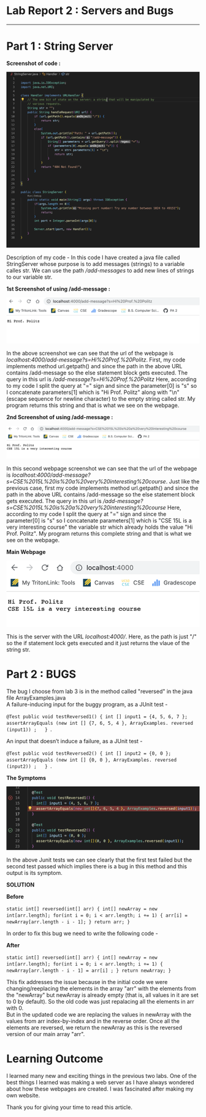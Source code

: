 # Lab Report 2 : Servers and Bugs
---
# Part 1 : String Server

**Screenshot of code :**

![Image](Code.png) 


Description of my code - In this code I have created a java file called StringServer whose purpose is to add messages (strings) to a variable calles str. We can use the path */add-messages* to add new lines of strings to our variable str.

**1st Screenshot of using /add-message :**

![Image](First_text.png)


In the above screenshot we can see that the url of the webpage is *localhost:4000/add-message?s=Hi%20Prof.%20Politz*. First, my code implements method  url.getpath() and since the path in the above URL contains /add-message so the else statement block gets executed. The query in this url is */add-message?s=Hi%20Prof.%20Politz* Here, according to my code I split the query at "=" sign and since the parameter[0] is "s" so I concatenate parameters[1] which is "Hi Prof. Politz" along with "\n" (escape sequence for newline character) to the empty string called str. My program returns this string and that is what we see on the webpage.  


**2nd Screenshot of using /add-message :**

![Image](Second_text.png) 


In this second webpage screenshot we can see that the url of the webpage is *localhost:4000/add-message?s=CSE%2015L%20is%20a%20very%20interesting%20course*. Just like the previous case, first my code implements method url.getpath() and since the path in the above URL contains /add-message so the else statement block gets executed. The query in this url is */add-message?s=CSE%2015L%20is%20a%20very%20interesting%20course* Here, according to my code I split the query at "=" sign and since the parameter[0] is "s" so I concatenate parameters[1] which is "CSE 15L is a very interesting course" the variable str which already holds the value "Hi Prof. Politz". My program returns this complete string and that is what we see on the webpage.

**Main Webpage**

![Image](Final_text.png)

This is the server with the URL *localhost:4000/*. Here, as the path is just "/" so the if statement lock gets executed and it just returns the vlaue of the string str.

# Part 2 : BUGS

The bug I choose from lab 3 is in the method called "reversed" in the java file ArrayExamples.java  
A failure-inducing input for the buggy program, as a JUnit test - 


`@Test
public void testReversed1() {
    int [] input1 = {4, 5, 6, 7 };  
    assertArrayEquals (new int [] {7, 6, 5, 4 }, ArrayExamples. reversed (input1)) ;  
} `. 

An input that doesn’t induce a failure, as a JUnit test -  

`@Test
public void testReversed2() {
    int [] input2 = {0, 0 };  
    assertArrayEquals (new int [] {0, 0 }, ArrayExamples. reversed (input2)) ;  
} `. 

**The Symptoms**

![Image](junit_fail.png)

In the above Junit tests we can see clearly that the first test failed but the second test passed which implies there is a bug in this method and this output is its symptom.

**SOLUTION**

**Before** 

`static int[] reversed(int[] arr) {
    int[] newArray = new int[arr.length];
    for(int i = 0; i < arr.length; i += 1) {
      arr[i] = newArray[arr.length - i - 1];
    }
    return arr;
 }`

In order to fix this bug we need to write the following code -  

**After**

`static int[] reversed(int[] arr) {
    int[] newArray = new int[arr.length];
    for(int i = 0; i < arr.length; i += 1) {
      newArray[arr.length - i - 1] = arr[i] ;
    }
    return newArray;
 }`
 
This fix addresses the issue because in the initial code we were changing/reeplacing the elements in the array "arr" with the elements from the "newArray" but newArray is already empty (that is, all values in it are set to 0 by default). So the old code was just repalacing all the elements in arr with 0.  
But in the updated code we are replacing the values in newArray with the values from arr index-by-index and in the reverse order. Once all the elements are reversed, we return the newArray as this is the reversed version of our main array "arr".

# Learning Outcome

I learned many new and exciting things in the previous two labs. One of the best things I learned was making a web server as I have always wondered about how these webpages are created. I was fascinated after making my own website. 

Thank you for giving your time to read this article.





  


